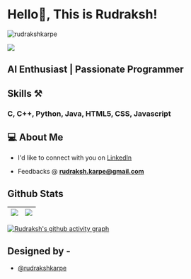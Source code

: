  # Hello👋, This is Rudraksh! 
 <p align="left"> <img src="https://komarev.com/ghpvc/?username=rudrakshkarpe" alt="rudrakshkarpe" /> </p>
 
<img src="https://i.imgur.com/hLwUjJU.png">

## AI Enthusiast | Passionate Programmer

## Skills ⚒️
### C, C++, Python, Java, HTML5, CSS, Javascript

  
## 💻 About Me 
 - I'd like to connect with you on [LinkedIn](https://www.linkedin.com/in/rudraksh-karpe-78b45b1a7)
 
- Feedbacks @ **rudraksh.karpe@gmail.com**


## Github Stats

| <img src="https://github-readme-stats.vercel.app/api?username=rudrakshkarpe&&show_icons=true&count_private=true&theme=github_dark">|<img src="https://github-readme-streak-stats.herokuapp.com/?user=rudrakshkarpe&theme=blueberry_duo"/> |
| ------------| ------------- |

[![Rudraksh's github activity graph](https://activity-graph.herokuapp.com/graph?username=rudrakshkarpe&theme=react-dark	)](https://github.com/ashutosh00710/github-readme-activity-graph)

## Designed by -

- [@rudrakshkarpe](https://www.github.com/rudrakshkarpe)

  
